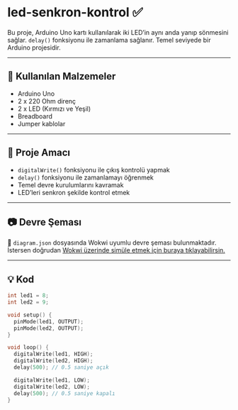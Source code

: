 # led-senkron-kontrol ✅

Bu proje, Arduino Uno kartı kullanılarak iki LED’in aynı anda yanıp sönmesini sağlar. `delay()` fonksiyonu ile zamanlama sağlanır. Temel seviyede bir Arduino projesidir.

---

## 🔧 Kullanılan Malzemeler

- Arduino Uno  
- 2 x 220 Ohm direnç  
- 2 x LED (Kırmızı ve Yeşil)  
- Breadboard  
- Jumper kablolar  

---

## 🎯 Proje Amacı

- `digitalWrite()` fonksiyonu ile çıkış kontrolü yapmak  
- `delay()` fonksiyonu ile zamanlamayı öğrenmek  
- Temel devre kurulumlarını kavramak  
- LED’leri senkron şekilde kontrol etmek  

---

## 📷 Devre Şeması

📁 `diagram.json` dosyasında Wokwi uyumlu devre şeması bulunmaktadır.  
İstersen doğrudan [Wokwi üzerinde simüle etmek için buraya tıklayabilirsin.](https://wokwi.com)

---

## 💡 Kod

```cpp
int led1 = 8;
int led2 = 9;

void setup() {
  pinMode(led1, OUTPUT);
  pinMode(led2, OUTPUT);
}

void loop() {
  digitalWrite(led1, HIGH);
  digitalWrite(led2, HIGH);
  delay(500); // 0.5 saniye açık

  digitalWrite(led1, LOW);
  digitalWrite(led2, LOW);
  delay(500); // 0.5 saniye kapalı
}
